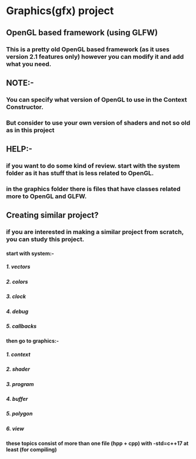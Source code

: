 # Graphics(gfx) project 
## OpenGL based framework (using GLFW)
### This is a pretty old OpenGL based framework (as it uses version 2.1 features only) however you can modify it and add what you need.
## NOTE:-
### You can specify what version of OpenGL to use in the Context Constructor.
### But consider to use your own version of shaders and not so old as in this project
## HELP:-
### if you want to do some kind of review. start with the system folder as it has stuff that is less related to OpenGL.
### in the graphics folder there is files that have classes related more to OpenGL and GLFW.
## Creating similar project?
### if you are interested in making a similar project from scratch, you can study this project.
#### start with system:-
##### 1. vectors
##### 2. colors
##### 3. clock
##### 4. debug
##### 5. callbacks
#### then go to graphics:-
##### 1. context
##### 2. shader
##### 3. program
##### 4. buffer
##### 5. polygon
##### 6. view
#### these topics consist of more than one file (hpp + cpp) with -std=c++17 at least (for compiling)
